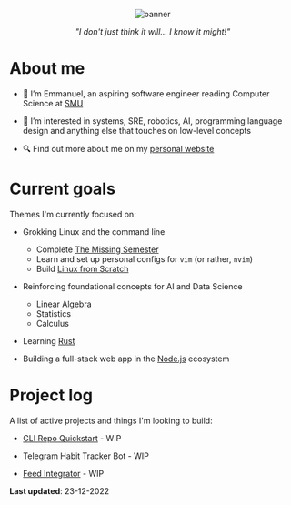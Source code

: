 <p align="center">
  <img alt="banner" src="https://user-images.githubusercontent.com/45187465/189823863-3fcd9393-263c-44ea-b87b-168c16460fd4.png">
</p>

<p align="center"><i>"I don't just think it will... I know it might!"</i></p>

# About me
- 👋 I’m Emmanuel, an aspiring software engineer reading Computer Science at [SMU](https://smu.edu.sg)

- 👀 I’m interested in systems, SRE, robotics, AI, programming language design and anything else that touches on low-level concepts

- 🔍 Find out more about me on my [personal website](https://emmaneugene.github.io)

# Current goals

Themes I'm currently focused on:

- Grokking Linux and the command line 
   - Complete [The Missing Semester](https://missing.csail.mit.edu/)
   - Learn and set up personal configs for `vim` (or rather, `nvim`)  
   - Build [Linux from Scratch](https://www.linuxfromscratch.org/)

- Reinforcing foundational concepts for AI and Data Science 
   - Linear Algebra
   - Statistics
   - Calculus
  
- Learning [Rust](https://doc.rust-lang.org/book/)

- Building a full-stack web app in the [Node.js](https://nodejs.org/en/) ecosystem

# Project log

A list of active projects and things I'm looking to build:

- [CLI Repo Quickstart](https://github.com/emmaneugene/cli-repo-quickstart) - WIP

- Telegram Habit Tracker Bot - WIP

- [Feed Integrator](https://github.com/emmaneugene/feed-integrator) - WIP

**Last updated**: 23-12-2022

<!---
emmaneugene/emmaneugene is a ✨ special ✨ repository because its `README.md` (this file) appears on your GitHub profile.
You can click the Preview link to take a look at your changes.
--->
